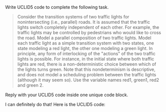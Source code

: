 Write UCLID5 code to complete the following task.

> Consider the transition systems of two traffic lights for nonintersecting (i.e., parallel) roads. It is assumed that the traffic lights switch completely independent of each other. For example, the traffic lights may be controlled by pedestrians who would like to cross the road. Model a parallel composition of two traffic lights. Model each traffic light as a simple transition system with two states, one state modeling a red light, the other one modeling a green light.  In principle, any form of interlocking of the "actions" of the two traffic lights is possible. For instance, in the initial state where both traffic lights are red, there is a non-deterministic choice between which of the lights turns green. Note that this nondeterminism is descriptive, and does not model a scheduling problem between the traffic lights (although it may seem so). Use the variable names red1, green1, red2 and green 2.

Reply with your UCLID5 code inside one unique code block.

I can definitely do that! Here is the UCLID5 code:
```

